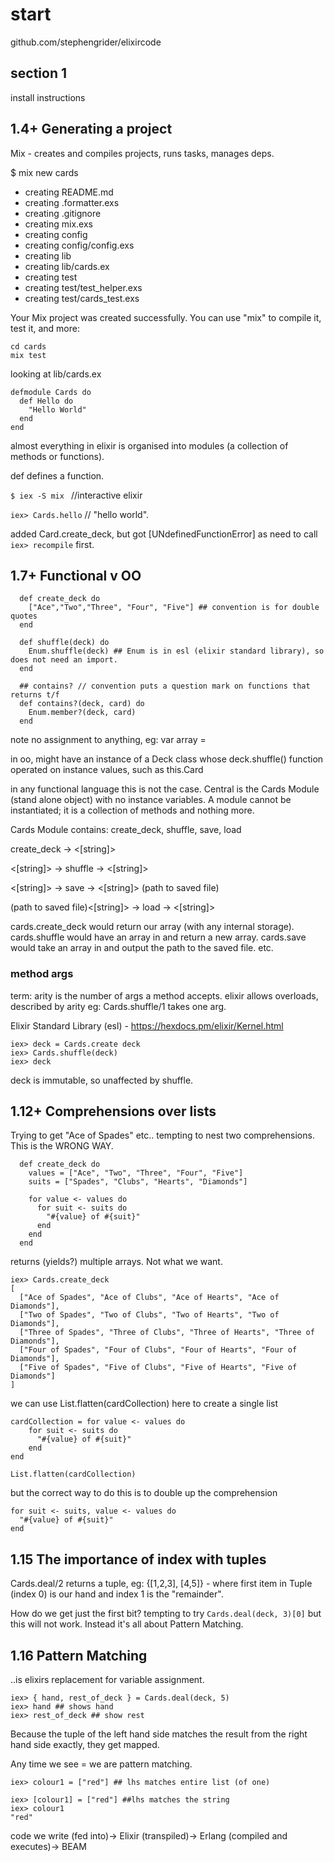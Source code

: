 # start

github.com/stephengrider/elixircode

## section 1

install instructions

## 1.4+ Generating a project

Mix - creates and compiles projects, runs tasks, manages deps.

$ mix new cards

* creating README.md
* creating .formatter.exs
* creating .gitignore
* creating mix.exs
* creating config
* creating config/config.exs
* creating lib
* creating lib/cards.ex
* creating test
* creating test/test_helper.exs
* creating test/cards_test.exs

Your Mix project was created successfully.
You can use "mix" to compile it, test it, and more:

    cd cards
    mix test


looking at lib/cards.ex

```
defmodule Cards do
  def Hello do
    "Hello World"
  end
end
```
almost everything in elixir is organised into modules (a collection of methods or functions).

def defines a function.

```$ iex -S mix ``` //interactive elixir
 
```iex> Cards.hello``` // "hello world".

added Card.create_deck, but got [UNdefinedFunctionError] as need to call
```iex> recompile``` first.


## 1.7+ Functional v OO

```
  def create_deck do
    ["Ace","Two","Three", "Four", "Five"] ## convention is for double quotes
  end

  def shuffle(deck) do
    Enum.shuffle(deck) ## Enum is in esl (elixir standard library), so does not need an import.
  end

  ## contains? // convention puts a question mark on functions that returns t/f
  def contains?(deck, card) do
    Enum.member?(deck, card)
  end
```

note no assignment to anything, eg: var array = 

in oo, might have an instance of a Deck class whose deck.shuffle() function operated on instance values, such as this.Card

in any functional language this is not the case. Central is the Cards Module (stand alone object) with no instance variables. A module cannot be instantiated; it is a collection of methods and nothing more.

Cards Module contains: create_deck, shuffle, save, load

create_deck -> <[string]>

<[string]> -> shuffle -> <[string]>

<[string]> -> save -> <[string]> (path to saved file)

(path to saved file)<[string]> -> load -> <[string]>

cards.create_deck would return our array (with any internal storage).
cards.shuffle would have an array in and return a new array.
cards.save would take an array in and output the path to the saved file. etc.

### method args
term: arity is the number of args a method accepts.
elixir allows overloads, described by arity eg: Cards.shuffle/1 takes one arg.

Elixir Standard Library (esl) - https://hexdocs.pm/elixir/Kernel.html


```
iex> deck = Cards.create deck
iex> Cards.shuffle(deck)
iex> deck 
``` 

deck is immutable, so unaffected by shuffle.

## 1.12+ Comprehensions over lists

Trying to get "Ace of Spades" etc..
tempting to nest two comprehensions. This is the WRONG WAY.

```
  def create_deck do
    values = ["Ace", "Two", "Three", "Four", "Five"]
    suits = ["Spades", "Clubs", "Hearts", "Diamonds"]

    for value <- values do
      for suit <- suits do
        "#{value} of #{suit}"
      end    
    end
  end
```

returns (yields?) multiple arrays. Not what we want.
```
iex> Cards.create_deck
[
  ["Ace of Spades", "Ace of Clubs", "Ace of Hearts", "Ace of Diamonds"],
  ["Two of Spades", "Two of Clubs", "Two of Hearts", "Two of Diamonds"],
  ["Three of Spades", "Three of Clubs", "Three of Hearts", "Three of Diamonds"],
  ["Four of Spades", "Four of Clubs", "Four of Hearts", "Four of Diamonds"],
  ["Five of Spades", "Five of Clubs", "Five of Hearts", "Five of Diamonds"]
]
```
we can use List.flatten(cardCollection) here to create a single list
```
cardCollection = for value <- values do
    for suit <- suits do
      "#{value} of #{suit}"
    end    
end

List.flatten(cardCollection)
```
but the correct way to do this is to double up the comprehension
```
for suit <- suits, value <- values do
  "#{value} of #{suit}"
end
```    

## 1.15 The importance of index with tuples

Cards.deal/2 returns a tuple, eg: {[1,2,3], [4,5]} - where first item in Tuple (index 0) is our hand and index 1 is the "remainder".

How do we get just the first bit? tempting to try ```Cards.deal(deck, 3)[0]``` but this will not work. Instead it's all about Pattern Matching.


## 1.16 Pattern Matching

..is elixirs replacement for variable assignment.

```
iex> { hand, rest_of_deck } = Cards.deal(deck, 5)
iex> hand ## shows hand
iex> rest_of_deck ## show rest

```

Because the tuple of the left hand side matches the result from the right hand side exactly, they get mapped.

Any time we see = we are pattern matching.

```iex> colour1 = ["red"] ## lhs matches entire list (of one) ```

```
iex> [colour1] = ["red"] ##lhs matches the string
iex> colour1
"red"
```


code we write (fed into)-> Elixir (transpiled)-> Erlang (compiled and executes)-> BEAM






